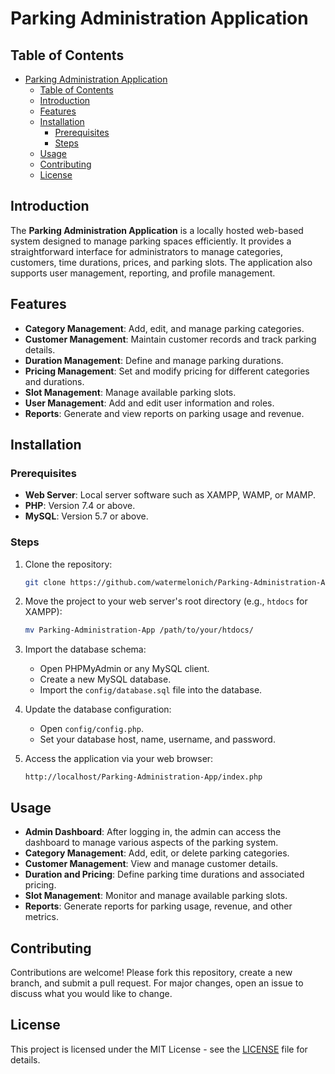 # Parking Administration Application

## Table of Contents
- [Parking Administration Application](#parking-administration-application)
  - [Table of Contents](#table-of-contents)
  - [Introduction](#introduction)
  - [Features](#features)
  - [Installation](#installation)
    - [Prerequisites](#prerequisites)
    - [Steps](#steps)
  - [Usage](#usage)
  - [Contributing](#contributing)
  - [License](#license)

## Introduction
The **Parking Administration Application** is a locally hosted web-based system designed to manage parking spaces efficiently. It provides a straightforward interface for administrators to manage categories, customers, time durations, prices, and parking slots. The application also supports user management, reporting, and profile management.

## Features
- **Category Management**: Add, edit, and manage parking categories.
- **Customer Management**: Maintain customer records and track parking details.
- **Duration Management**: Define and manage parking durations.
- **Pricing Management**: Set and modify pricing for different categories and durations.
- **Slot Management**: Manage available parking slots.
- **User Management**: Add and edit user information and roles.
- **Reports**: Generate and view reports on parking usage and revenue.

## Installation

### Prerequisites
- **Web Server**: Local server software such as XAMPP, WAMP, or MAMP.
- **PHP**: Version 7.4 or above.
- **MySQL**: Version 5.7 or above.

### Steps
1. Clone the repository:
   ```bash
   git clone https://github.com/watermelonich/Parking-Administration-App.git
   ```
2. Move the project to your web server's root directory (e.g., `htdocs` for XAMPP):
   ```bash
   mv Parking-Administration-App /path/to/your/htdocs/
   ```
3. Import the database schema:
   - Open PHPMyAdmin or any MySQL client.
   - Create a new MySQL database.
   - Import the `config/database.sql` file into the database.

4. Update the database configuration:
   - Open `config/config.php`.
   - Set your database host, name, username, and password.

5. Access the application via your web browser:
   ``` 
   http://localhost/Parking-Administration-App/index.php
   ```

## Usage
- **Admin Dashboard**: After logging in, the admin can access the dashboard to manage various aspects of the parking system.
- **Category Management**: Add, edit, or delete parking categories.
- **Customer Management**: View and manage customer details.
- **Duration and Pricing**: Define parking time durations and associated pricing.
- **Slot Management**: Monitor and manage available parking slots.
- **Reports**: Generate reports for parking usage, revenue, and other metrics.

## Contributing
Contributions are welcome! Please fork this repository, create a new branch, and submit a pull request. For major changes, open an issue to discuss what you would like to change.

## License
This project is licensed under the MIT License - see the [LICENSE](LICENSE.txt) file for details.
